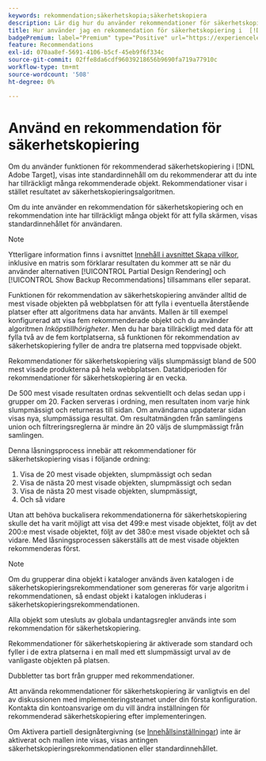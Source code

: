 ```yaml
---
keywords: rekommendation;säkerhetskopia;säkerhetskopiera
description: Lär dig hur du använder rekommendationer för säkerhetskopiering i Adobe [!DNL Target Recommendations].
title: Hur använder jag en rekommendation för säkerhetskopiering i  [!DNL Target Recommendations]?
badgePremium: label="Premium" type="Positive" url="https://experienceleague.adobe.com/docs/target/using/introduction/intro.html?lang=en#premium newtab=true" tooltip="Se vad som ingår i Target Premium."
feature: Recommendations
exl-id: 070aa8ef-5691-4106-b5cf-45eb9f6f334c
source-git-commit: 02ffe8da6cdf96039218656b9690fa719a77910c
workflow-type: tm+mt
source-wordcount: '508'
ht-degree: 0%

---
```


# Använd en rekommendation för säkerhetskopiering

Om du använder funktionen för rekommenderad säkerhetskopiering i [!DNL Adobe Target], visas inte standardinnehåll om du rekommenderar att du inte har tillräckligt många rekommenderade objekt. Rekommendationer visar i stället resultatet av säkerhetskopieringsalgoritmen.

Om du inte använder en rekommendation för säkerhetskopiering och en rekommendation inte har tillräckligt många objekt för att fylla skärmen, visas standardinnehållet för användaren.

>[!NOTE]
>
>Ytterligare information finns i avsnittet [Innehåll i avsnittet Skapa villkor](/help/main/c-recommendations/c-algorithms/create-new-algorithm.md#content), inklusive en matris som förklarar resultaten du kommer att se när du använder alternativen [!UICONTROL Partial Design Rendering] och [!UICONTROL Show Backup Recommendations] tillsammans eller separat.

Funktionen för rekommendation av säkerhetskopiering använder alltid de mest visade objekten på webbplatsen för att fylla i eventuella återstående platser efter att algoritmens data har använts. Mallen är till exempel konfigurerad att visa fem rekommenderade objekt och du använder algoritmen *Inköpstillhörigheter*. Men du har bara tillräckligt med data för att fylla två av de fem kortplatserna, så funktionen för rekommendation av säkerhetskopiering fyller de andra tre platserna med toppvisade objekt.

Rekommendationer för säkerhetskopiering väljs slumpmässigt bland de 500 mest visade produkterna på hela webbplatsen. Datatidperioden för rekommendationer för säkerhetskopiering är en vecka.

De 500 mest visade resultaten ordnas sekventiellt och delas sedan upp i grupper om 20. Facken serveras i ordning, men resultaten inom varje hink slumpmässigt och returneras till sidan. Om användarna uppdaterar sidan visas nya, slumpmässiga resultat. Om resultatmängden från samlingens union och filtreringsreglerna är mindre än 20 väljs de slumpmässigt från samlingen.

Denna låsningsprocess innebär att rekommendationer för säkerhetskopiering visas i följande ordning:

1. Visa de 20 mest visade objekten, slumpmässigt och sedan
1. Visa de nästa 20 mest visade objekten, slumpmässigt och sedan
1. Visa de nästa 20 mest visade objekten, slumpmässigt,
1. Och så vidare

Utan att behöva buckalisera rekommendationerna för säkerhetskopiering skulle det ha varit möjligt att visa det 499:e mest visade objektet, följt av det 200:e mest visade objektet, följt av det 380:e mest visade objektet och så vidare. Med låsningsprocessen säkerställs att de mest visade objekten rekommenderas först.

>[!NOTE]
>
>Om du grupperar dina objekt i kataloger används även katalogen i de säkerhetskopieringsrekommendationer som genereras för varje algoritm i rekommendationen, så endast objekt i katalogen inkluderas i säkerhetskopieringsrekommendationen.

Alla objekt som utesluts av globala undantagsregler används inte som rekommendation för säkerhetskopiering.

Rekommendationer för säkerhetskopiering är aktiverade som standard och fyller i de extra platserna i en mall med ett slumpmässigt urval av de vanligaste objekten på platsen.

Dubbletter tas bort från grupper med rekommendationer.

Att använda rekommendationer för säkerhetskopiering är vanligtvis en del av diskussionen med implementeringsteamet under din första konfiguration. Kontakta din kontoansvarige om du vill ändra inställningen för rekommenderad säkerhetskopiering efter implementeringen.

Om Aktivera partiell designåtergivning (se [Innehållsinställningar](/help/main/c-recommendations/c-algorithms/create-new-algorithm.md#content)) inte är aktiverat och mallen inte visas, visas antingen säkerhetskopieringsrekommendationen eller standardinnehållet.

